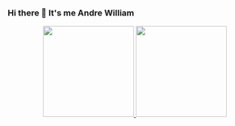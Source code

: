 ### Hi there 👋 It's me Andre William


<p align="center">
<a href="https://github.com/Andrewill909">
  <img height="180em" src="https://github-readme-stats-eight-theta.vercel.app/api?username=Andrewill909&show_icons=true&theme=monokai&include_all_commits=true&count_private=true"/>
  <img height="180em" src="https://github-readme-stats-eight-theta.vercel.app/api/top-langs/?username=Andrewill909&layout=compact&langs_count=8&theme=monokai"/>
</a>
</p>




